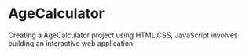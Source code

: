 # AgeCalculator
Creating a AgeCalculator project using HTML,CSS, JavaScript involves building an interactive web application. 

